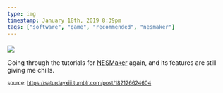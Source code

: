 ```yaml
---
type: img
timestamp: January 18th, 2019 8:39pm
tags: ["software", "game", "recommended", "nesmaker"]
---
```

####
<img src="https://saturdayxiii.github.io/media/182126624604.gif"/>
                                                                                          
Going through the tutorials for <a href="http://www.thenew8bitheroes.com" target="_blank">NESMaker</a> again, and its features are still giving me chills.
 
                                    
                
                
                
                
                                
<small>source: https://saturdayxiii.tumblr.com/post/182126624604</small>